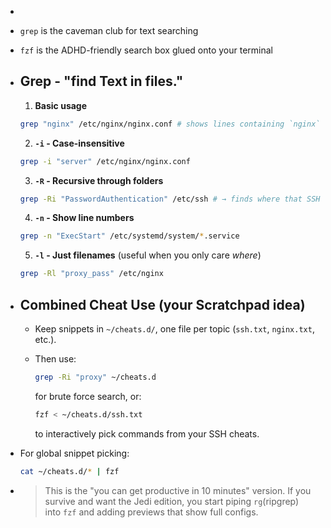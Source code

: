 -
- `grep` is the caveman club for text searching
- `fzf` is the ADHD-friendly search box glued onto your terminal
- ## Grep - "find Text in files."
  
  1. **Basic usage**
  
  ```bash
  grep "nginx" /etc/nginx/nginx.conf # shows lines containing `nginx`
  ```
  
  2. **`-i` - Case-insensitive**
  
  ```bash
  grep -i "server" /etc/nginx/nginx.conf
  ```
  
  3. **`-R` - Recursive through folders**
  
  ```bash
  grep -Ri "PasswordAuthentication" /etc/ssh # → finds where that SSH option hides.
  ```
  
  4. **`-n` - Show line numbers**
  
  ```bash
  grep -n "ExecStart" /etc/systemd/system/*.service
  ```
  
  5. **`-l` - Just filenames** (useful when you only care _where_)
  
  ```bash
  grep -Rl "proxy_pass" /etc/nginx
  ```
- ## Combined Cheat Use (your Scratchpad idea)
	- Keep snippets in `~/cheats.d/`, one file per topic (`ssh.txt`, `nginx.txt`, etc.).
	- Then use:
	  
	    ```bash
	    grep -Ri "proxy" ~/cheats.d
	    ```
	  
	    for brute force search, or:
	  
	    ```bash
	    fzf < ~/cheats.d/ssh.txt
	    ```
	  
	    to interactively pick commands from your SSH cheats.
- For global snippet picking:
  
    ```bash
    cat ~/cheats.d/* | fzf
    ```
- > This is the "you can get productive in 10 minutes" version. If you survive and want the Jedi edition, you start piping `rg`(ripgrep) into `fzf` and adding previews that show full configs.